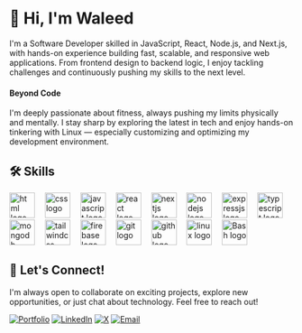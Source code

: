 <h1>👋 Hi, I'm Waleed</h1>

<p>I'm a Software Developer skilled in JavaScript, React, Node.js, and Next.js, with hands-on experience building fast, scalable, and responsive web applications. From frontend design to backend logic, I enjoy tackling challenges and continuously pushing my skills to the next level.</p>

<h4>Beyond Code</h4>

<p>I'm deeply passionate about fitness, always pushing my limits physically and mentally. I stay sharp by exploring the latest in tech and enjoy hands-on tinkering with Linux — especially customizing and optimizing my development environment.</p>

<h2 align="left">🛠️ Skills</h2>

<div align="left">
  <img src="https://skillicons.dev/icons?i=html" height="45" alt="html logo"  />
  <img width="10" />
  <img src="https://skillicons.dev/icons?i=css" height="45" alt="css logo"  />
  <img width="10" />
  <img src="https://skillicons.dev/icons?i=javascript" height="45" alt="javascript logo"  />
  <img width="10" />
  <img src="https://skillicons.dev/icons?i=react" height="45" alt="react logo"  />
  <img width="10" />
  <img src="https://skillicons.dev/icons?i=nextjs" height="45" alt="nextjs logo"  />
  <img width="10" />
  <img src="https://skillicons.dev/icons?i=nodejs" height="45" alt="nodejs logo"  />
  <img width="10" />
  <img src="https://skillicons.dev/icons?i=expressjs" height="45" alt="expressjs logo"  />
  <img width="10" />
  <img src="https://skillicons.dev/icons?i=typescript" height="45" alt="typescript logo"  />
  <img width="10" />
  <img src="https://skillicons.dev/icons?i=mongodb" height="45" alt="mongodb logo"  />
  <img width="10" />
  <img src="https://skillicons.dev/icons?i=tailwindcss" height="45" alt="tailwindcss logo"  />
  <img width="10" />
  <img src="https://skillicons.dev/icons?i=firebase" height="45" alt="firebase logo"  />
  <img width="10" />
  <img src="https://skillicons.dev/icons?i=git" height="45" alt="git logo"  />
  <img width="10" />
  <img src="https://skillicons.dev/icons?i=github" height="45" alt="github logo"  />
  <img width="10" />
  <img src="https://skillicons.dev/icons?i=linux" height="45" alt="linux logo"  />
  <img width="10" />
  <img src="https://skillicons.dev/icons?i=bash" height="45" alt="Bash logo"  />
</div>

<h2>🤝 Let's Connect!</h2>

<p>I'm always open to collaborate on exciting projects, explore new opportunities, or just chat about technology. Feel free to reach out!</p>

[![Portfolio](https://img.shields.io/badge/Portfolio-%23000000.svg?style=for-the-badge&logo=internet-explorer&logoColor=white)](https://waleedahmad.online) [![LinkedIn](https://img.shields.io/badge/LinkedIn-%230077B5.svg?style=for-the-badge&logo=linkedin&logoColor=white)](https://www.linkedin.com/in/mewaleedahmad) [![X](https://img.shields.io/badge/Twitter-%231DA1F2.svg?style=for-the-badge&logo=x-twitter&logoColor=white)](https://x.com/mewaleedahmad) [![Email](https://img.shields.io/badge/Email-%23D14836.svg?style=for-the-badge&logo=gmail&logoColor=white)](mailto:waleedgondal57@gmail.com)



